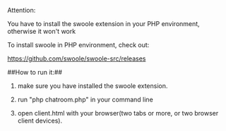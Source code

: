 Attention:

You have to install the swoole extension in your PHP environment, otherwise it won't work

To install swoole in PHP environment, check out:

https://github.com/swoole/swoole-src/releases


##How to run it:##

1. make sure you have installed the swoole extension.

1. run "php chatroom.php" in your command line

2. open client.html with your browser(two tabs or more, or two browser client devices). 
